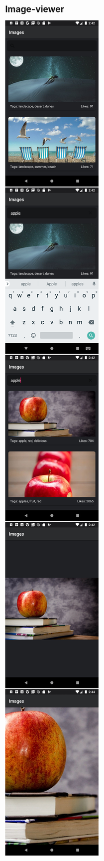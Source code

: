 # Image-viewer
<img src="https://github.com/talapparasat/Image-viewer/blob/master/screenshots/1.png" width="300"/>
<img src="https://github.com/talapparasat/Image-viewer/blob/master/screenshots/2.png" width="300"/>
<img src="https://github.com/talapparasat/Image-viewer/blob/master/screenshots/3.png" width="300"/>
<img src="https://github.com/talapparasat/Image-viewer/blob/master/screenshots/4.png" width="300"/>
<img src="https://github.com/talapparasat/Image-viewer/blob/master/screenshots/5.png" width="300"/>
